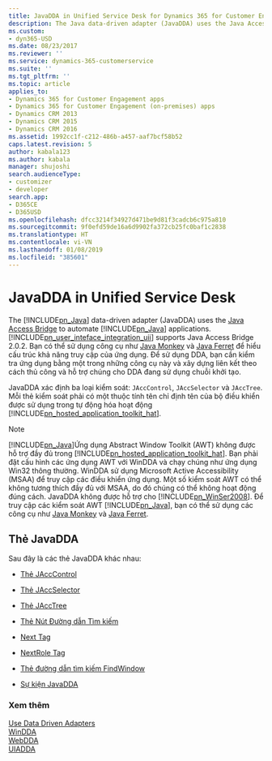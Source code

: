 ```yaml
---
title: JavaDDA in Unified Service Desk for Dynamics 365 for Customer Engagement apps| MicrosoftDocs
description: The Java data-driven adapter (JavaDDA) uses the Java Access Bridge to automate Java applications. User Interface Integration (UII) supports Java Access Bridge 2.0.2.
ms.custom:
- dyn365-USD
ms.date: 08/23/2017
ms.reviewer: ''
ms.service: dynamics-365-customerservice
ms.suite: ''
ms.tgt_pltfrm: ''
ms.topic: article
applies_to:
- Dynamics 365 for Customer Engagement apps
- Dynamics 365 for Customer Engagement (on-premises) apps
- Dynamics CRM 2013
- Dynamics CRM 2015
- Dynamics CRM 2016
ms.assetid: 1992cc1f-c212-486b-a457-aaf7bcf58b52
caps.latest.revision: 5
author: kabala123
ms.author: kabala
manager: shujoshi
search.audienceType:
- customizer
- developer
search.app:
- D365CE
- D365USD
ms.openlocfilehash: dfcc3214f34927d471be9d81f3cadcb6c975a810
ms.sourcegitcommit: 9f0efd59de16a6d9902fa372cb25fc0baf1c2838
ms.translationtype: HT
ms.contentlocale: vi-VN
ms.lasthandoff: 01/08/2019
ms.locfileid: "385601"
---
```

# <a name="javadda-in-unified-service-desk"></a>JavaDDA in Unified Service Desk
The [!INCLUDE[pn_Java](../includes/pn-java.md)] data-driven adapter (JavaDDA) uses the [Java Access Bridge](http://www.oracle.com/technetwork/java/javase/tech/index-jsp-136191.html) to automate [!INCLUDE[pn_Java](../includes/pn-java.md)] applications. [!INCLUDE[pn_user_inteface_integration_uii](../includes/pn-user-interface-integration-uii.md)] supports Java Access Bridge 2.0.2. Bạn có thể sử dụng công cụ như [Java Monkey](https://docs.oracle.com/javase/accessbridge/2.0.2/javamonkey.htm) và [Java Ferret](https://docs.oracle.com/javase/accessbridge/2.0.2/javaferret.htm) để hiểu cấu trúc khả năng truy cập của ứng dụng. Để sử dụng DDA, bạn cần kiểm tra ứng dụng bằng một trong những công cụ này và xây dựng liên kết theo cách thủ công và hỗ trợ chúng cho DDA đang sử dụng chuỗi khởi tạo.  
  
 JavaDDA xác định ba loại kiểm soát:  `JAccControl`, `JAccSelector` và `JAccTree`. Mỗi thẻ kiểm soát phải có một thuộc tính tên chỉ định tên của bộ điều khiển được sử dụng trong tự động hóa hoạt động [!INCLUDE[pn_hosted_application_toolkit_hat](../includes/pn-hosted-application-toolkit-hat.md)].  
  
> [!NOTE]
> [!INCLUDE[pn_Java](../includes/pn-java.md)]Ứng dụng Abstract Window Toolkit (AWT) không được hỗ trợ đầy đủ trong [!INCLUDE[pn_hosted_application_toolkit_hat](../includes/pn-hosted-application-toolkit-hat.md)]. Bạn phải đặt cấu hình các ứng dụng AWT với WinDDA và chạy chúng như ứng dụng Win32 thông thường. WinDDA sử dụng Microsoft Active Accessibility (MSAA) để truy cập các điều khiển ứng dụng. Một số kiểm soát AWT có thể không tương thích đầy đủ với MSAA, do đó chúng có thể không hoạt động đúng cách. JavaDDA không được hỗ trợ cho [!INCLUDE[pn_WinSer2008](../includes/pn-winser2008.md)]. Để truy cập các kiểm soát AWT [!INCLUDE[pn_Java](../includes/pn-java.md)], bạn có thể sử dụng các công cụ như [Java Monkey](https://docs.oracle.com/javase/accessbridge/2.0.2/javamonkey.htm) và [Java Ferret](https://docs.oracle.com/javase/accessbridge/2.0.2/javaferret.htm).  
  
## <a name="javadda-tags"></a>Thẻ JavaDDA  
 Sau đây là các thẻ JavaDDA khác nhau:  
  
-   [Thẻ JAccControl](../unified-service-desk/jacc-control-tag.md)  
  
-   [Thẻ JAccSelector](../unified-service-desk/jacc-selector-tag.md)  
  
-   [Thẻ JAccTree](../unified-service-desk/jacc-tree-tag.md)  
  
-   [Thẻ Nút Đường dẫn Tìm kiếm](../unified-service-desk/search-path-node-tag.md)  
  
-   [Next Tag](../unified-service-desk/next-tag-javadda.md) [](../unified-service-desk/next-tag-javadda.md "Next Tag")  
  
-   [NextRole Tag](../unified-service-desk/nextrole-tag.md) [](../unified-service-desk/nextrole-tag.md "NextRole Tag")  
  
-   [Thẻ đường dẫn tìm kiếm FindWindow](../unified-service-desk/find-window-search-path-tag.md)  
  
-   [Sự kiện JavaDDA](../unified-service-desk/java-dda-events.md)  
  
### <a name="see-also"></a>Xem thêm  
 [Use Data Driven Adapters](../unified-service-desk/use-data-driven-adapters-ddas.md)   
 [WinDDA](../unified-service-desk/windda.md)   
 [WebDDA](../unified-service-desk/web-dda.md)   
 [UIADDA](../unified-service-desk/uiadda.md)
